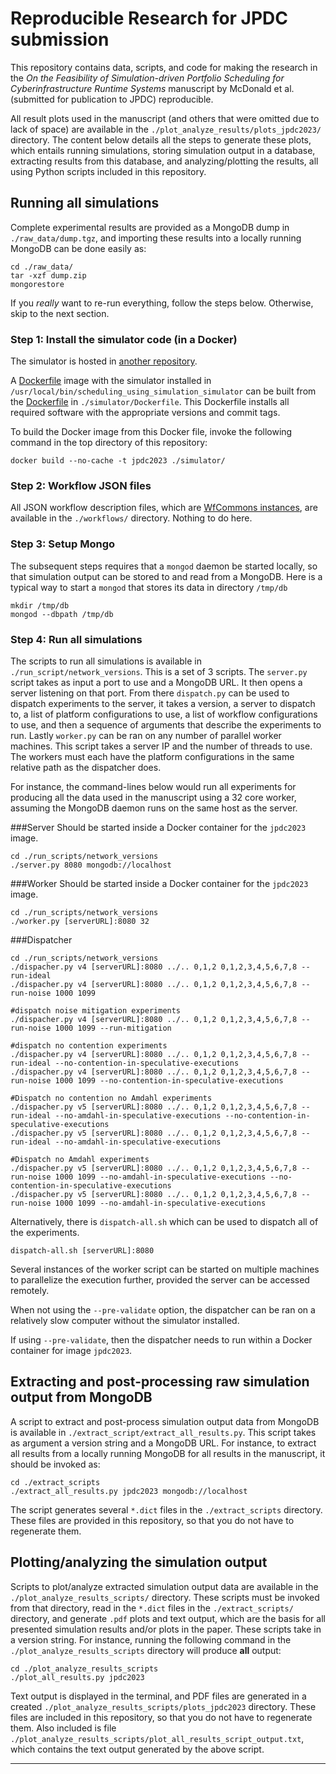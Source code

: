 # Reproducible Research for JPDC submission

This repository contains data, scripts, and code for making the research in the
_On the Feasibility of Simulation-driven Portfolio Scheduling for
Cyberinfrastructure Runtime Systems_ manuscript by McDonald et al. 
(submitted for publication to JPDC) reproducible.

All result plots used in the manuscript (and others that were omitted due to lack of space) are
available in the `./plot_analyze_results/plots_jpdc2023/` directory. The content below details all the steps
to generate these plots, which entails running simulations, storing simulation output in a database, 
extracting results from this database, and analyzing/plotting the results, all using Python
scripts included in this repository. 

## Running all simulations

Complete experimental results are provided as a MongoDB dump in `./raw_data/dump.tgz`, and importing
these results into a locally running MongoDB can be done easily as: 
```
cd ./raw_data/
tar -xzf dump.zip
mongorestore
```
If you _really_ want to re-run everything, follow the steps below.  Otherwise, skip to the next section. 

### Step 1: Install the simulator code (in a Docker)

The simulator is hosted in [another
repository](https://github.com/wrench-project/scheduling_using_simulation_simulator).

A [Dockerfile](https://docs.docker.com/) image with the simulator installed in
`/usr/local/bin/scheduling_using_simulation_simulator` can be built from the [Dockerfile](https://docs.docker.com/engine/reference/builder/) in `./simulator/Dockerfile`.  This Dockerfile installs all required software with the appropriate versions and commit tags. 

To build the Docker image from this Docker file, invoke the following command in the top directory of this repository: 
```
docker build --no-cache -t jpdc2023 ./simulator/
```

### Step 2: Workflow JSON files

All JSON workflow description files, which are [WfCommons instances](https://wfcommons.org/instances), are available in the `./workflows/` directory.  Nothing to do here. 

### Step 3: Setup Mongo

The subsequent steps requires that a `mongod` daemon be started locally, so
that simulation output can be stored to and read from a MongoDB.   Here is 
a typical way to start a `mongod` that stores its data in directory `/tmp/db`

```
mkdir /tmp/db
mongod --dbpath /tmp/db 
```

### Step 4: Run all simulations

The scripts to run all simulations is available in `./run_script/network_versions`. This is a set of 3 scripts.  The `server.py` script takes as input a port to use and a MongoDB URL.  It then opens a server listening on that port.  From there `dispatch.py` can be used to dispatch experiments to the server, it takes a version, a server to dispatch to, a list of platform configurations to use, a list of workflow configurations to use, and then a sequence of arguments that describe the experiments to run.
Lastly `worker.py` can be ran on any number of parallel worker machines.  This script takes a server IP and the number of threads to use.
The workers must each have the platform configurations in the same relative path as the dispatcher does.

For instance, the command-lines below would run all experiments for producing all the data used in the manuscript using a 32 core worker, assuming the MongoDB daemon runs on the same host as the server.

###Server
Should be started inside a Docker container for the `jpdc2023` image.

```
cd ./run_scripts/network_versions
./server.py 8080 mongodb://localhost
```
###Worker
Should be started inside a Docker container for the `jpdc2023` image.

```
cd ./run_scripts/network_versions
./worker.py [serverURL]:8080 32
```

###Dispatcher

```
cd ./run_scripts/network_versions
./dispacher.py v4 [serverURL]:8080 ../.. 0,1,2 0,1,2,3,4,5,6,7,8 --run-ideal
./dispacher.py v4 [serverURL]:8080 ../.. 0,1,2 0,1,2,3,4,5,6,7,8 --run-noise 1000 1099

#dispatch noise mitigation experiments
./dispacher.py v4 [serverURL]:8080 ../.. 0,1,2 0,1,2,3,4,5,6,7,8 --run-noise 1000 1099 --run-mitigation

#dispatch no contention experiments
./dispacher.py v4 [serverURL]:8080 ../.. 0,1,2 0,1,2,3,4,5,6,7,8 --run-ideal --no-contention-in-speculative-executions
./dispacher.py v4 [serverURL]:8080 ../.. 0,1,2 0,1,2,3,4,5,6,7,8 --run-noise 1000 1099 --no-contention-in-speculative-executions

#Dispatch no contention no Amdahl experiments
./dispacher.py v5 [serverURL]:8080 ../.. 0,1,2 0,1,2,3,4,5,6,7,8 --run-ideal --no-amdahl-in-speculative-executions --no-contention-in-speculative-executions
./dispacher.py v5 [serverURL]:8080 ../.. 0,1,2 0,1,2,3,4,5,6,7,8 --run-ideal --no-amdahl-in-speculative-executions 

#Dispatch no Amdahl experiments
./dispacher.py v5 [serverURL]:8080 ../.. 0,1,2 0,1,2,3,4,5,6,7,8 --run-noise 1000 1099 --no-amdahl-in-speculative-executions --no-contention-in-speculative-executions
./dispacher.py v5 [serverURL]:8080 ../.. 0,1,2 0,1,2,3,4,5,6,7,8 --run-noise 1000 1099 --no-amdahl-in-speculative-executions 
```
Alternatively, there is `dispatch-all.sh` which can be used to dispatch all of the experiments. 

```
dispatch-all.sh [serverURL]:8080
```

Several instances of the worker script can be started on multiple machines to parallelize the execution further, provided the server can be accessed remotely.

When not using the `--pre-validate` option, the dispatcher can be ran on a relatively slow computer without the simulator installed.

If using `--pre-validate`, then the dispatcher needs to run within a Docker container for image `jpdc2023`.


## Extracting and post-processing raw simulation output from MongoDB

A script to extract and post-process simulation output data from MongoDB 
is available in `./extract_script/extract_all_results.py`. This script takes as
argument a version string and a MongoDB URL. For instance, to extract all
results from a locally running MongoDB for all results in the manuscript, it should be invoked as:

```
cd ./extract_scripts
./extract_all_results.py jpdc2023 mongodb://localhost
```

The script generates several `*.dict` files in the `./extract_scripts` directory. These files are provided in this repository, so that you do not have to regenerate them. 

## Plotting/analyzing the simulation output

Scripts to plot/analyze extracted simulation output data are available in
the `./plot_analyze_results_scripts/` directory.  These scripts must be invoked from that directory, read in the `*.dict`
files in the `./extract_scripts/` directory, and generate `.pdf` plots and
text output, which are the basis for all presented simulation results and/or plots in the
paper. These scripts take in a version string. For instance, running the following command
in the `./plot_analyze_results_scripts` directory will produce **all** output:

```
cd ./plot_analyze_results_scripts
./plot_all_results.py jpdc2023
```

Text output is displayed in the terminal, and PDF files are generated in a created `./plot_analyze_results_scripts/plots_jpdc2023` directory. These files
are included in this repository, so that you do not have to regenerate them. Also included is file `./plot_analyze_results_scripts/plot_all_results_script_output.txt`, which contains the text output generated by the above script.

---
